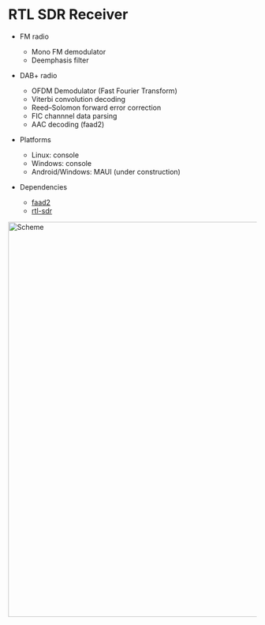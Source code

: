 # RTL SDR Receiver

- FM radio
  - Mono FM demodulator 
  - Deemphasis filter
  
- DAB+ radio
  - OFDM Demodulator (Fast Fourier Transform)
  - Viterbi convolution decoding
  - Reed–Solomon forward error correction  
  - FIC channnel data parsing
  - AAC decoding (faad2)  

- Platforms
	- Linux: console 
	- Windows: console 
	- Android/Windows: MAUI (under construction)

- Dependencies
  - <a href="https://github.com/knik0/faad2">faad2</a>
  - <a href="https://github.com/osmocom/rtl-sdr">rtl-sdr</a>

<img src="https://raw.github.com/petrj/RTL-SDR-Receiver/master/DAB+Scheme.png" width="800" alt="Scheme"/>